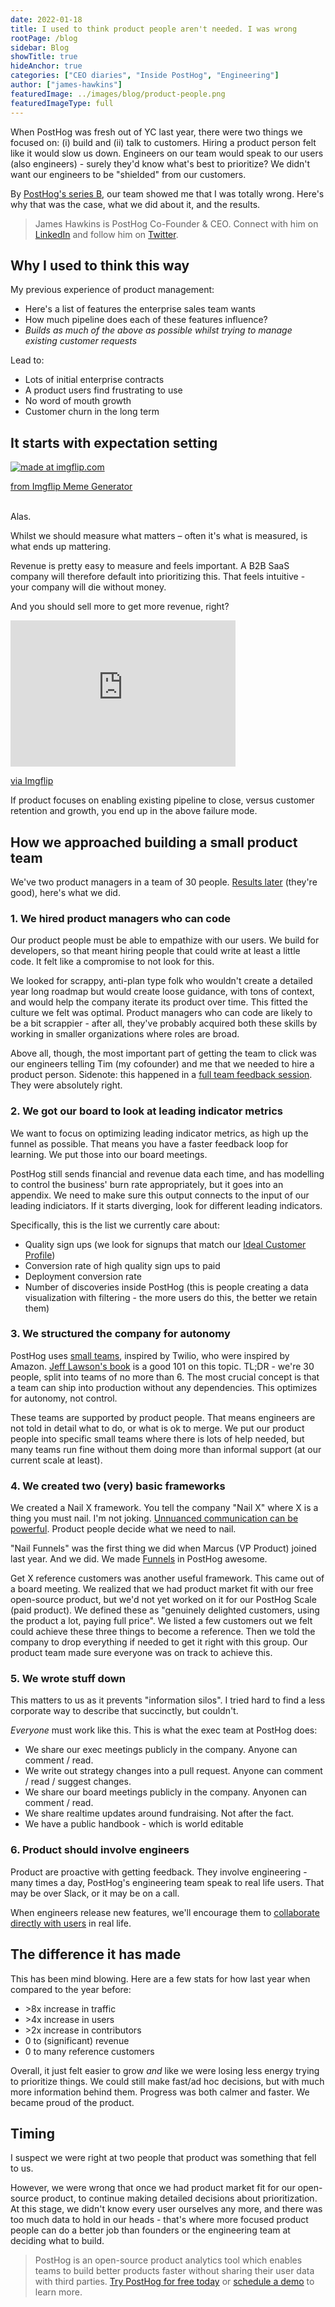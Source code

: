 ```yaml
---
date: 2022-01-18
title: I used to think product people aren't needed. I was wrong
rootPage: /blog
sidebar: Blog
showTitle: true
hideAnchor: true
categories: ["CEO diaries", "Inside PostHog", "Engineering"]
author: ["james-hawkins"]
featuredImage: ../images/blog/product-people.png
featuredImageType: full
---
```


When PostHog was fresh out of YC last year, there were two things we focused on: (i) build and (ii) talk to customers. Hiring a product person felt like it would slow us down. Engineers on our team would speak to our users (also engineers) - surely they'd know what's best to prioritize? We didn't want our engineers to be "shielded" from our customers.

By [PostHog's series B](/blog/15-million-series-b), our team showed me that I was totally wrong. Here's why that was the case, what we did about it, and the results.

>James Hawkins is PostHog Co-Founder & CEO. Connect with him on [LinkedIn](https://www.linkedin.com/in/j-hawkins/) and follow him on [Twitter](https://www.linkedin.com/in/j-hawkins/).

## Why I used to think this way

My previous experience of product management:

* Here's a list of features the enterprise sales team wants
* How much pipeline does each of these features influence?
* _Builds as much of the above as possible whilst trying to manage existing customer requests_

Lead to:

* Lots of initial enterprise contracts
* A product users find frustrating to use
* No word of mouth growth
* Customer churn in the long term

## It starts with expectation setting

<a href="https://imgflip.com/i/61pr1n"><img src="https://i.imgflip.com/61pr1n.jpg" title="made at imgflip.com"/></a><div><a href="https://imgflip.com/memegenerator">from Imgflip Meme Generator</a></div><br />

Alas.

Whilst we should measure what matters – often it's what is measured, is what ends up mattering.

Revenue is pretty easy to measure and feels important. A B2B SaaS company will therefore default into prioritizing this. That feels intuitive - your company will die without money.

And you should sell more to get more revenue, right?

<div style="width:360px;max-width:100%;"><div style="height:0;padding-bottom:65%;position:relative;"><iframe width="360" height="234" style="position:absolute;top:0;left:0;width:100%;height:100%;" frameBorder="0" src="https://imgflip.com/embed/61rx1x"></iframe></div><p><a href="https://imgflip.com/gif/61rx1x">via Imgflip</a></p></div>

If product focuses on enabling existing pipeline to close, versus customer retention and growth, you end up in the above failure mode.

## How we approached building a small product team

We've two product managers in a team of 30 people. [Results later](#the-difference-it-has-made) (they're good), here's what we did.

### 1. We hired product managers who can code

Our product people must be able to empathize with our users. We build for developers, so that meant hiring people that could write at least a little code. It felt like a compromise to not look for this.

We looked for scrappy, anti-plan type folk who wouldn't create a detailed year long roadmap but would create loose guidance, with tons of context, and would help the company iterate its product over time. This fitted the culture we felt was optimal. Product managers who can code are likely to be a bit scrappier - after all, they've probably acquired both these skills by working in smaller organizations where roles are broad.

Above all, though, the most important part of getting the team to click was our engineers telling Tim (my cofounder) and me that we needed to hire a product person. Sidenote: this happened in a [full team feedback session](../handbook/people/feedback#full-team-feedback-sessions). They were absolutely right.

### 2. We got our board to look at leading indicator metrics

We want to focus on optimizing leading indicator metrics, as high up the funnel as possible. That means you have a faster feedback loop for learning. We put those into our board meetings.

PostHog still sends financial and revenue data each time, and has modelling to control the business' burn rate appropriately, but it goes into an appendix. We need to make sure this output connects to the input of our leading indiciators. If it starts diverging, look for different leading indicators.

Specifically, this is the list we currently care about:

* Quality sign ups (we look for signups that match our [Ideal Customer Profile](../handbook/strategy/strategy#target-customers-for-2022))
* Conversion rate of high quality sign ups to paid
* Deployment conversion rate
* Number of discoveries inside PostHog (this is people creating a data visualization with filtering - the more users do this, the better we retain them)

### 3. We structured the company for autonomy

PostHog uses [small teams](../handbook/people/team-structure/why-small-teams), inspired by Twilio, who were inspired by Amazon. [Jeff Lawson's book](https://www.askyourdeveloper.com/) is a good 101 on this topic. TL;DR - we're 30 people, split into teams of no more than 6. The most crucial concept is that a team can ship into production without any dependencies. This optimizes for autonomy, not control.

These teams are supported by product people. That means engineers are not told in detail what to do, or what is ok to merge. We put our product people into specific small teams where there is lots of help needed, but many teams run fine without them doing more than informal support (at our current scale at least).

### 4. We created two (very) basic frameworks

We created a Nail X framework. You tell the company "Nail X" where X is a thing you must nail. I'm not joking. [Unnuanced communication can be powerful](https://twitter.com/danluu/status/1487228574608211969). Product people decide what we need to nail.

"Nail Funnels" was the first thing we did when Marcus (VP Product) joined last year. And we did. We made [Funnels](/product/funnels) in PostHog awesome.

Get X reference customers was another useful framework. This came out of a board meeting. We realized that we had product market fit with our free open-source product, but we'd not yet worked on it for our PostHog Scale (paid product). We defined these as "genuinely delighted customers, using the product a lot, paying full price". We listed a few customers out we felt could achieve these three things to become a reference. Then we told the company to drop everything if needed to get it right with this group. Our product team made sure everyone was on track to achieve this.

### 5. We wrote stuff down

This matters to us as it prevents "information silos". I tried hard to find a less corporate way to describe that succinctly, but couldn't.

_Everyone_ must work like this. This is what the exec team at PostHog does:

* We share our exec meetings publicly in the company. Anyone can comment / read.
* We write out strategy changes into a pull request. Anyone can comment / read / suggest changes.
* We share our board meetings publicly in the company. Anyonen can comment / read.
* We share realtime updates around fundraising. Not after the fact.
* We have a public handbook - which is world editable

### 6. Product should involve engineers

Product are proactive with getting feedback. They involve engineering - many times a day, PostHog's engineering team speak to real life users. That may be over Slack, or it may be on a call.

When engineers release new features, we'll encourage them to [collaborate directly with users](https://neilkakkar.com/How-I-Own-Projects-as-a-Software-Engineer.html) in real life.

## The difference it has made

This has been mind blowing. Here are a few stats for how last year when compared to the year before:

* \>8x increase in traffic
* \>4x increase in users
* \>2x increase in contributors
* 0 to (significant) revenue
* 0 to many reference customers 

Overall, it just felt easier to grow _and_ like we were losing less energy trying to prioritize things. We could still make fast/ad hoc decisions, but with much more information behind them. Progress was both calmer and faster. We became proud of the product.

## Timing

I suspect we were right at two people that product was something that fell to us.

However, we were wrong that once we had product market fit for our open-source product, to continue making detailed decisions about prioritization. At this stage, we didn't know every user ourselves any more, and there was too much data to hold in our heads - that's where more focused product people can do a better job than founders or the engineering team at deciding what to build.

>PostHog is an open-source product analytics tool which enables teams to build better products faster without sharing their user data with third parties. [Try PostHog for free today](/signup) or [schedule a demo](/book-a-demo) to learn more.
